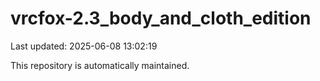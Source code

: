 # vrcfox-2.3_body_and_cloth_edition

Last updated: 2025-06-08 13:02:19

This repository is automatically maintained.
